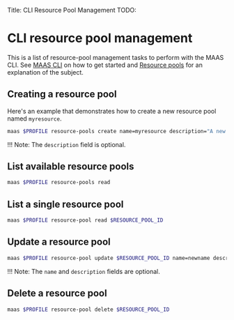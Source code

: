 Title: CLI Resource Pool Management
TODO:  


# CLI resource pool management

This is a list of resource-pool management tasks to perform with the MAAS CLI.
See [MAAS CLI][manage-cli] on how to get started and [Resource
pools][resourcepools] for an explanation of the subject.

## Creating a resource pool

Here's an example that demonstrates how to create a new resource pool named
`myresource`.

```bash
maas $PROFILE resource-pools create name=myresource description="A new resource pool."
```

!!! Note:
    The `description` field is optional.

## List available resource pools

```bash
maas $PROFILE resource-pools read
```

## List a single resource pool

```bash
maas $PROFILE resource-pool read $RESOURCE_POOL_ID
```

## Update a resource pool

```bash
maas $PROFILE resource-pool update $RESOURCE_POOL_ID name=newname description="A new description."
```

!!! Note:
    The `name` and `description` fields are optional.

## Delete a resource pool

```bash
maas $PROFILE resource-pool delete $RESOURCE_POOL_ID
```


<!-- LINKS -->

[resourcepools]: nodes-resource-pools.md
[manage-cli]: manage-cli.md
